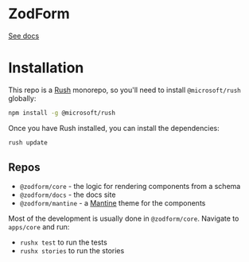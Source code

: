 # ZodForm

[See docs](https://zodform.vercel.app/)

# Installation

This repo is a [Rush](https://rushjs.io/) monorepo, so you'll need to install `@microsoft/rush` globally:

```bash
npm install -g @microsoft/rush
```

Once you have Rush installed, you can install the dependencies:

```bash
rush update
```

## Repos

- `@zodform/core` - the logic for rendering components from a schema
- `@zodform/docs` - the docs site
- `@zodform/mantine` - a [Mantine](https://mantine.dev/) theme for the components

Most of the development is usually done in `@zodform/core`.
Navigate to `apps/core` and run:
- `rushx test` to run the tests
- `rushx stories` to run the stories
